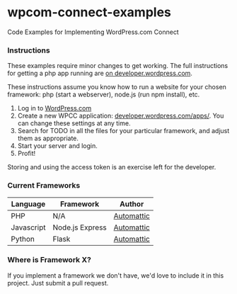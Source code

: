 wpcom-connect-examples
======================

Code Examples for Implementing WordPress.com Connect

### Instructions

These examples require minor changes to get working. The full instructions for getting a php app running are [on developer.wordpress.com](http://developer.wordpress.com/docs/wpcc/).

These instructions assume you know how to run a website for your chosen framework: php (start a webserver), node.js (run npm install), etc.

1. Log in to [WordPress.com](http://wordpress.com)
2. Create a new WPCC application: [developer.wordpress.com/apps/](https://developer.wordpress.com/apps/). You can change these settings at any time.
3. Search for TODO in all the files for your particular framework, and adjust them as appropriate.
4. Start your server and login.
5. Profit!

Storing and using the access token is an exercise left for the developer.

### Current Frameworks

| Language      | Framework       | Author                              |
| ------------- |-----------------|-------------------------------------|
| PHP           | N/A             | [Automattic](http://automattic.com) |
| Javascript    | Node.js Express | [Automattic](http://automattic.com) |
| Python        | Flask           | [Automattic](http://automattic.com) |


### Where is Framework X?

If you implement a framework we don't have, we'd love to include it in this project. Just submit a pull request.


